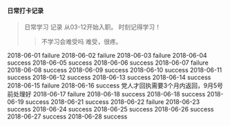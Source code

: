 #### 日常打卡记录
> 日常学习 记录 从03-12开始入职。 时刻记得学习！
>> 不学习会难受吗 难受，很疼。

2018-06-01 failure
2018-06-02 failure
2018-06-03 failure
2018-06-04 success
2018-06-05 success
2018-06-06 success
2018-06-07 failure
2018-06-08 success
2018-06-09 success
2018-06-10 success
2018-06-11 success
2018-06-12 success
2018-06-13 success
2018-06-14 success
2018-06-15 failure
2018-06-16 success 党人才回执需要3个月内返回，9月5号前处理好
2018-06-17 failure
2018-06-18 success
2018-06-18 success
2018-06-19 success
2018-06-21 success
2018-06-22 failure
2018-06-23 success
2018-06-24 success
2018-06-25 success
2018-06-26 success
2018-06-27 success
2018-06-28 success
